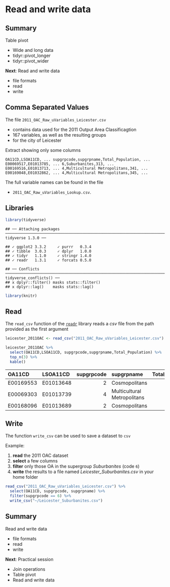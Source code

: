 



# Read and write data



## Summary

Table pivot

- Wide and long data
- tidyr::pivot_longer
- tidyr::pivot_wider

**Next**: Read and write data

- file formats
- read
- write



## Comma Separated Values

The file `2011_OAC_Raw_uVariables_Leicester.csv`
- contains data used for the 2011 Output Area Classificagtion
- 167 variables, as well as the resulting groups
- for the city of Leicester

Extract showing only some columns

```{}
OA11CD,LSOA11CD, ... supgrpcode,supgrpname,Total_Population, ...
E00069517,E01013785, ... 6,Suburbanites,313, ...
E00169516,E01013713, ... 4,Multicultural Metropolitans,341, ...
E00169048,E01032862, ... 4,Multicultural Metropolitans,345, ...
```

The full variable names can be found in the file
- `2011_OAC_Raw_uVariables_Lookup.csv`.


## Libraries


```r
library(tidyverse)
```

```
## ── Attaching packages ──────────────────────────────────────────────────────────────────────────────────────────────────────────────── tidyverse 1.3.0 ──
```

```
## ✓ ggplot2 3.3.2     ✓ purrr   0.3.4
## ✓ tibble  3.0.3     ✓ dplyr   1.0.0
## ✓ tidyr   1.1.0     ✓ stringr 1.4.0
## ✓ readr   1.3.1     ✓ forcats 0.5.0
```

```
## ── Conflicts ─────────────────────────────────────────────────────────────────────────────────────────────────────────────────── tidyverse_conflicts() ──
## x dplyr::filter() masks stats::filter()
## x dplyr::lag()    masks stats::lag()
```

```r
library(knitr)
```


## Read

The `read_csv` function of the [`readr`](https://readr.tidyverse.org/index.html) library reads a *csv* file from the path provided as the first argument



```r
leicester_2011OAC <- read_csv("2011_OAC_Raw_uVariables_Leicester.csv")

leicester_2011OAC %>% 
  select(OA11CD,LSOA11CD, supgrpcode,supgrpname,Total_Population) %>%
  top_n(3) %>%
  kable()
```


|OA11CD    |LSOA11CD  | supgrpcode|supgrpname                  | Total_Population|
|:---------|:---------|----------:|:---------------------------|----------------:|
|E00169553 |E01013648 |          2|Cosmopolitans               |              714|
|E00069303 |E01013739 |          4|Multicultural Metropolitans |              623|
|E00168096 |E01013689 |          2|Cosmopolitans               |              708|


## Write

The function `write_csv` can be used to save a dataset to `csv`

Example:

1. **read** the 2011 OAC dataset
2. **select** a few columns
3. **filter** only those OA in the supergroup *Suburbanites* (code `6`)
4. **write** the results to a file named *Leicester_Suburbanites.csv* in your home folder


```r
read_csv("2011_OAC_Raw_uVariables_Leicester.csv") %>%
  select(OA11CD, supgrpcode, supgrpname) %>%
  filter(supgrpcode == 6) %>%
  write_csv("~/Leicester_Suburbanites.csv")
```


## Summary

Read and write data

- file formats
- read
- write

**Next**: Practical session

- Join operations
- Table pivot
- Read and write data


